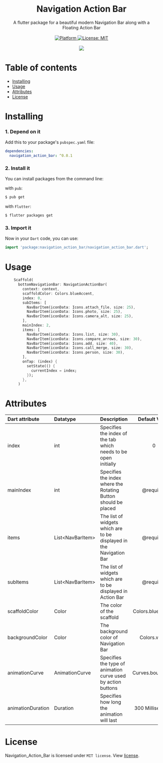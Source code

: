 # <div align="center">Navigation Action Bar</div>

<div align="center">A flutter package for a beautiful modern Navigation Bar along with a Floating Action Bar</div><br>  

<div align="center">  
   <a href="https://flutter.io">  
    <img src="https://img.shields.io/badge/Platform-Flutter-yellow.svg"  
      alt="Platform" />  
  </a>  
   <a href="https://opensource.org/licenses/MIT">  
    <img src="https://img.shields.io/badge/License-MIT-red.svg"  
      alt="License: MIT" />  
  </a>  
</div><br>  

<div align="center">  
<image src="https://user-images.githubusercontent.com/43964071/83350453-dc337c80-a359-11ea-829f-79021da7f77c.gif" />
</div>

# Table of contents  

 * [Installing](#installing)  
 * [Usage](#usage)
 * [Attributes](#attributes)
 * [License](#license)  


# Installing

### 1. Depend on it
Add this to your package's `pubspec.yaml` file:

```yaml
dependencies:
  navigation_action_bar: ^0.0.1
```

### 2. Install it

You can install packages from the command line:

with `pub`:

```css
$ pub get
```

with `Flutter`:

```css
$ flutter packages get
```

### 3. Import it

Now in your `Dart` code, you can use: 

```dart
import 'package:navigation_action_bar/navigation_action_bar.dart';
```


# Usage  

  
```dart
    Scaffold(
      bottomNavigationBar: NavigationActionBar(
        context: context,
        scaffoldColor: Colors.blueAccent,
        index: 0,
        subItems: [
          NavBarItem(iconData: Icons.attach_file, size: 25),
          NavBarItem(iconData: Icons.photo, size: 25),
          NavBarItem(iconData: Icons.camera_alt, size: 25),
        ],
        mainIndex: 2,
        items: [
          NavBarItem(iconData: Icons.list, size: 30),
          NavBarItem(iconData: Icons.compare_arrows, size: 30),
          NavBarItem(iconData: Icons.add, size: 40),
          NavBarItem(iconData: Icons.call_merge, size: 30),
          NavBarItem(iconData: Icons.person, size: 30),
        ],
        onTap: (index) {
          setState(() {
            currentIndex = index;
          });
        },
      )
```
# Attributes
| Dart attribute                        | Datatype                    | Description                                                  | Default Value |
| :------------------------------------ | :-------------------------- | :------------------------------------------------- |:----------------------------:|
|index                                  | int                | Specifies the index of the tab which needs to be open initially            | 0 |
| mainIndex                         | int          | Specifies the index where the Rotating Button should be placed | @required |
| items                              | List&lt;NavBarItem&gt;                      | The list of widgets which are to be displayed in the Navigation Bar | @required |
| subItems                          | List&lt;NavBarItem&gt;                      | The list of widgets which are to be displayed in Action Bar |@required |
| scaffoldColor            | Color                       | The color of the scaffold             | Colors.blueAccent |
| backgroundColor            | Color                  | The background color of Navigation Bar          | Colors.white |
| animationCurve          | AnimationCurve                | Specifies the type of animation curve used by action buttons        | Curves.bounceOut|
| animationDuration           | Duration            | Specifies how long the animation will last         |300 Milliseconds|


# License  
Navigation_Action_Bar is licensed under `MIT license`. View [license](https://github.com/aseem09/navigation_action_bar/blob/master/LICENSE).
